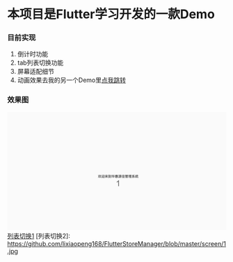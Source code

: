 # 本项目是Flutter学习开发的一款Demo
### 目前实现
1. 倒计时功能
2. tab列表切换功能
3. 屏幕适配细节
4. 动画效果去我的另一个Demo里[点我跳转](https://github.com/lixiaopeng168/FlutterTest)

### 效果图
![倒计时](https://github.com/lixiaopeng168/FlutterStoreManager/blob/master/screen/1.jpg)
[列表切换1](https://github.com/lixiaopeng168/FlutterStoreManager/blob/master/screen/1.jpg)
[列表切换2]: https://github.com/lixiaopeng168/FlutterStoreManager/blob/master/screen/1.jpg


